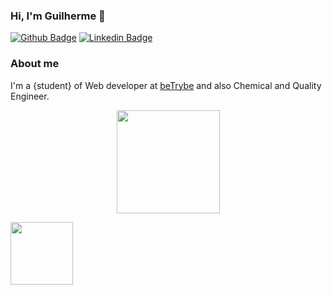 ### Hi, I'm Guilherme 👋

[![Github Badge](https://img.shields.io/badge/-Github-000?style=flat-square&logo=Github&logoColor=white&link=https://github.com/fagnerpsantos)](https://github.com/guilherme-ac-fernandes)
[![Linkedin Badge](https://img.shields.io/badge/-LinkedIn-blue?style=flat-square&logo=Linkedin&logoColor=white&link=https://www.linkedin.com/in/fagnerpsantos/)](https://www.linkedin.com/in/guilherme-fernandes-3945b710b/)

### About me
I'm a {student} of Web developer at [beTrybe](https://www.betrybe.com) and also Chemical and Quality Engineer.


<p align="center">
  <a href="https://github.com/anuraghazra/github-readme-stats">
    <img
      align="center"
      height="165"
      src="https://github-readme-stats.vercel.app/api?username=guilherme-ac-fernandes&count_private=true&show_icons=true&custom_title=Github%20Status&hide=issues&theme=radical"
    />
  </a>
</p>


<a href="https://github.com/anuraghazra/github-readme-stats">
  <img align="center" height="100" src="https://github-readme-stats.vercel.app/api/top-langs/?username=guilherme-ac-fernandes&hide=java,html&title_color=ffffff&text_color=c9cacc&icon_color=2bbc8a&bg_color=1d1f21" />
</a>



